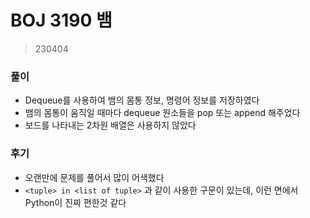 # BOJ 3190 뱀

> 230404



### 풀이

- Dequeue를 사용하여 뱀의 몸통 정보, 명령어 정보를 저장하였다
- 뱀의 몸통이 움직일 때마다 dequeue 원소들을 pop 또는 append 해주었다
- 보드를 나타내는 2차원 배열은 사용하지 않았다



### 후기

- 오랜만에 문제를 풀어서 많이 어색했다
- `<tuple> in <list of tuple>` 과 같이 사용한 구문이 있는데, 이런 면에서 Python이 진짜 편한것 같다